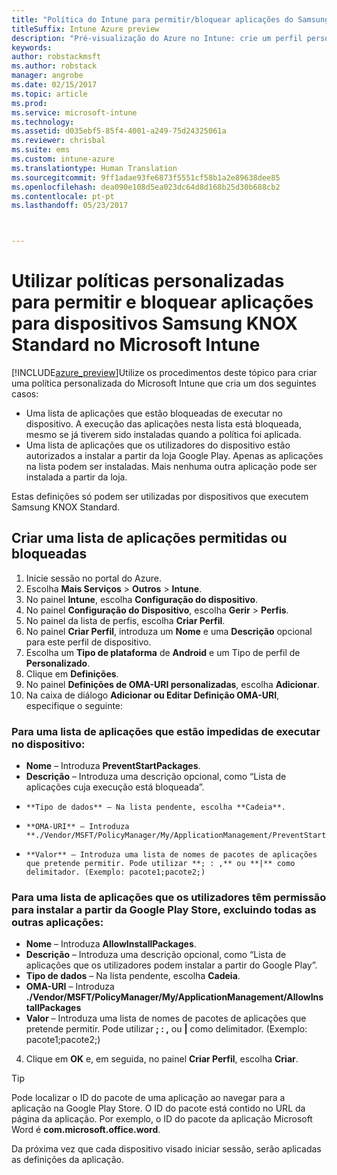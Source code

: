 ```yaml
---
title: "Política do Intune para permitir/bloquear aplicações do Samsung KNOX"
titleSuffix: Intune Azure preview
description: "Pré-visualização do Azure no Intune: crie um perfil personalizado para permitir e bloquear aplicações para dispositivos Samsung KNOX Standard."
keywords: 
author: robstackmsft
ms.author: robstack
manager: angrobe
ms.date: 02/15/2017
ms.topic: article
ms.prod: 
ms.service: microsoft-intune
ms.technology: 
ms.assetid: d035ebf5-85f4-4001-a249-75d24325061a
ms.reviewer: chrisbal
ms.suite: ems
ms.custom: intune-azure
ms.translationtype: Human Translation
ms.sourcegitcommit: 9ff1adae93fe6873f5551cf58b1a2e89638dee85
ms.openlocfilehash: dea090e108d5ea023dc64d8d168b25d30b688cb2
ms.contentlocale: pt-pt
ms.lasthandoff: 05/23/2017



---
```

# <a name="use-custom-policies-to-allow-and-block-apps-for-samsung-knox-standard-devices-in-microsoft-intune"></a>Utilizar políticas personalizadas para permitir e bloquear aplicações para dispositivos Samsung KNOX Standard no Microsoft Intune
[!INCLUDE[azure_preview](./includes/azure_preview.md)]Utilize os procedimentos deste tópico para criar uma política personalizada do Microsoft Intune que cria um dos seguintes casos:

- Uma lista de aplicações que estão bloqueadas de executar no dispositivo. A execução das aplicações nesta lista está bloqueada, mesmo se já tiverem sido instaladas quando a política foi aplicada.
- Uma lista de aplicações que os utilizadores do dispositivo estão autorizados a instalar a partir da loja Google Play. Apenas as aplicações na lista podem ser instaladas. Mais nenhuma outra aplicação pode ser instalada a partir da loja.

Estas definições só podem ser utilizadas por dispositivos que executem Samsung KNOX Standard.

## <a name="create-an-allowed-or-blocked-app-list"></a>Criar uma lista de aplicações permitidas ou bloqueadas

1. Inicie sessão no portal do Azure.
2. Escolha **Mais Serviços** > **Outros** > **Intune**.
3. No painel **Intune**, escolha **Configuração do dispositivo**.
2. No painel **Configuração do Dispositivo**, escolha **Gerir** > **Perfis**.
2. No painel da lista de perfis, escolha **Criar Perfil**.
3. No painel **Criar Perfil**, introduza um **Nome** e uma **Descrição** opcional para este perfil de dispositivo.
2. Escolha um **Tipo de plataforma** de **Android** e um Tipo de perfil de **Personalizado**.
3. Clique em **Definições**.
3. No painel **Definições de OMA-URI personalizadas**, escolha **Adicionar**.
4. Na caixa de diálogo **Adicionar ou Editar Definição OMA-URI**, especifique o seguinte:

### <a name="for-a-list-of-apps-that-are-blocked-from-running-on-the-device"></a>Para uma lista de aplicações que estão impedidas de executar no dispositivo:

- **Nome** – Introduza **PreventStartPackages**.
- **Descrição** – Introduza uma descrição opcional, como “Lista de aplicações cuja execução está bloqueada”.
-     **Tipo de dados** – Na lista pendente, escolha **Cadeia**.
-     **OMA-URI** – Introduza **./Vendor/MSFT/PolicyManager/My/ApplicationManagement/PreventStartPackages**
-     **Valor** – Introduza uma lista de nomes de pacotes de aplicações que pretende permitir. Pode utilizar **; : ,** ou **|** como delimitador. (Exemplo: pacote1;pacote2;)

### <a name="for-a-list-of-apps-that-users-are-allowed-to-install-from-the-google-play-store-while-excluding-all-other-apps"></a>Para uma lista de aplicações que os utilizadores têm permissão para instalar a partir da Google Play Store, excluindo todas as outras aplicações:
- **Nome** – Introduza **AllowInstallPackages**.
- **Descrição** – Introduza uma descrição opcional, como “Lista de aplicações que os utilizadores podem instalar a partir do Google Play”.
- **Tipo de dados** – Na lista pendente, escolha **Cadeia**.
- **OMA-URI** – Introduza **./Vendor/MSFT/PolicyManager/My/ApplicationManagement/AllowInstallPackages**
- **Valor** – Introduza uma lista de nomes de pacotes de aplicações que pretende permitir. Pode utilizar **; : ,** ou **|** como delimitador. (Exemplo: pacote1;pacote2;)

4. Clique em **OK** e, em seguida, no painel **Criar Perfil**, escolha **Criar**.

>[!TIP]
> Pode localizar o ID do pacote de uma aplicação ao navegar para a aplicação na Google Play Store. O ID do pacote está contido no URL da página da aplicação. Por exemplo, o ID do pacote da aplicação Microsoft Word é **com.microsoft.office.word**.

Da próxima vez que cada dispositivo visado iniciar sessão, serão aplicadas as definições da aplicação.


<!---## Assign the custom profile--->

